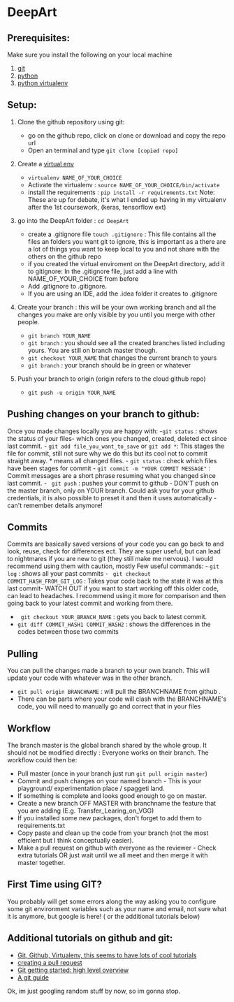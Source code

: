 # DeepArt

## Prerequisites:
Make sure you install the following on your local machine
1. [git](https://gist.github.com/derhuerst/1b15ff4652a867391f03)
2. [python](https://www.python.org/downloads/)
3. [python virtualenv](https://virtualenv.pypa.io/en/stable/installation/)



## Setup:
1. Clone the github repository using git:
    - go on the github repo, click on clone or download and copy the repo url
    - Open an terminal and type ```git clone [copied repo]```
2. Create a [virtual env](https://virtualenv.pypa.io/en/stable/userguide/)
    -  ```virtualenv NAME_OF_YOUR_CHOICE```
    -   Activate the virtualenv : ```source NAME_OF_YOUR_CHOICE/bin/activate```
    -  install the requirements : ```pip install -r requirements.txt```
        Note: These are up for debate, it's what I ended up having in my virtualenv after the 1st coursework,
        (keras, tensorflow ext)
3. go into the DeepArt folder : ```cd DeepArt```
    - create a .gitignore file ```touch .gitignore``` : This file contains all the files an folders you want git
    to ignore, this is important as a there are a lot of things you want to keep local to you and not share with the others
    on the github repo
    - if you created the virtual enviroment on the DeepArt directory, add it to gitignore: In the .gitignore file,
    just add a line with NAME_OF_YOUR_CHOICE from before
    - Add .gitignore to .gitignore.
    - If you are using an IDE, add the .idea folder it creates to .gitignore
4. Create your branch : this will be your own working branch and all the changes you make are only visible by you until
you merge with other people.
    - ```git branch YOUR_NAME```
    - ``` git branch ``` : you should see all the created branches listed including yours. You are still on branch master though.
    - ```git checkout YOUR_NAME``` that changes the current branch to yours
    - ```git branch``` : your branch should be in green or whatever

5. Push your branch to origin (origin refers to the cloud github repo)
    - ```git push -u origin YOUR_NAME```


## Pushing changes on your branch to github:
Once you made changes locally you are happy with:
    -```git status``` : shows the status of your files- which ones you changed, created, deleted ect since last commit.
    - ```git add file_you_want_to_save```  or ```git add *```:  This stages the file for commit, still not sure why we do this but its
        cool not to commit straight away. * means all changed files.
    - ```git status``` : check which files have been stages for commit
    - ```git commit -m "YOUR COMMIT MESSAGE"``` : Commit messages are a short phrase resuming what you changed since last commit.
    - ``` git push``` : pushes your commit to github - DON'T push on the master branch, only on YOUR branch. Could ask you
    for your github credentials, it is also possible to preset it and then it uses automatically - can't remember details anymore!


## Commits
Commits are basically saved versions of your code you can go back to and look, reuse, check for differences ect. They are
super useful, but can lead to nightmares if you are new to git (they still make me nervous).
I would recommend using them with caution, mostly
Few useful commands:
    - ```git log``` : shows all your past commits
    - ``` git checkout COMMIT_HASH_FROM_GIT_LOG``` : Takes your code back to the state it was at this last commit- WATCH
           OUT if you want to start working off this older code, can lead to headaches. I recommend using it more for comparison
           and then going back to your latest commit and working from there.
   - ``` git checkout YOUR_BRANCH_NAME``` : gets you back to latest commit.
   - ```git diff COMMIT_HASH1 COMMIT_HASH2``` : shows the differences in the codes between those two commits


## Pulling
You can  pull the changes made a branch to your own branch. This will update your code with whatever was in the other branch.
- ```git pull origin BRANCHNAME``` : will pull the BRANCHNAME from github .
- There can be parts where your code will clash with the BRANCHNAME's code, you will need to manually go and correct that in your files



## Workflow
The branch master is the global branch shared by the whole group.  It should not be modified directly : Everyone works on their branch.
The workflow could then be:
- Pull master (once in your branch just run ```git pull origin master```)
- Commit and push changes on your named branch - This is your playground/ experimentation place / spaggeti land.
- If something is complete and looks good enough to go on master.
- Create a new branch  OFF MASTER with branchname the feature that you are adding (E.g. Transfer_Learing_on_VGG)
- If you installed some new packages, don't forget to add them to requirements.txt
- Copy paste and clean up the code from your branch (not the most efficient but I think conceptually easier).
- Make a pull request on github with everyone as the reviewer - Check extra tutorials OR just wait until we all meet and
then merge it with master together.


## First Time using GIT?
You probably will get some errors along the way asking you to configure some git environment variables such as your name
and email, not sure what it is anymore,  but google is here! ( or the additional tutorials below)



## Additional tutorials on github and git:
- [Git, Github, Virtualenv, this seems to have lots of cool tutorials](http://dont-be-afraid-to-commit.readthedocs.io/en/latest/git/index.html)
- [creating a pull request](https://help.github.com/articles/creating-a-pull-request/)
- [Git getting started: high level overview](https://git-scm.com/book/en/v1/Getting-Started)
- [A git guide](http://rogerdudler.github.io/git-guide/)

Ok, im just googling random stuff by now, so im gonna stop.
